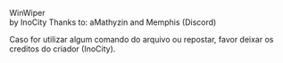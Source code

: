 WinWiper      
by InoCity
Thanks to: aMathyzin and Memphis (Discord)

Caso for utilizar algum comando do arquivo ou repostar, favor deixar os creditos do criador (InoCity).
